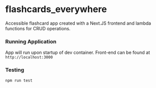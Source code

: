 # flashcards_everywhere
Accessible flashcard app created with a Next.JS frontend and lambda functions for CRUD operations.

### Running Application

App will run upon startup of dev container. Front-end can be found at `http://localhost:3000`

### Testing

`npm run test`